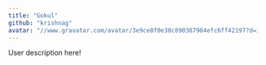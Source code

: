 ```yaml
---
title: "Gokul"
github: "krishnag"
avatar: "//www.gravatar.com/avatar/3e9ce8f0e38c890387984efc6ff42197?d=identicon"
---
```


User description here!
